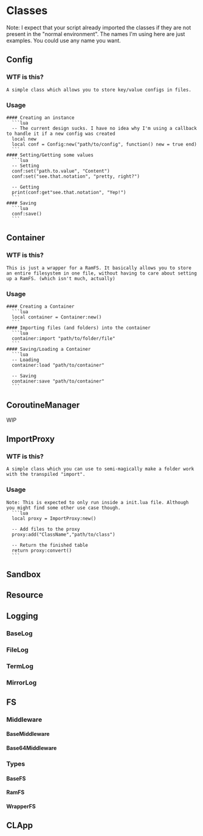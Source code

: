 # Classes
Note: I expect that your script already imported the classes if they are not present in the "normal environment". The names I'm using here are just examples. You could use any name you want.
## Config
  ### WTF is this?
    A simple class which allows you to store key/value configs in files.
  ### Usage
    #### Creating an instance
      ```lua
      -- The current design sucks. I have no idea why I'm using a callback to handle it if a new config was created
      local new
      local conf = Config:new("path/to/config", function() new = true end)
      ```
    #### Setting/Getting some values
      ```lua
      -- Setting
      conf:set("path.to.value", "Content")
      conf:set("see.that.notation", "pretty, right?")

      -- Getting
      print(conf:get"see.that.notation", "Yep!")
      ```
    #### Saving
      ```lua
      conf:save()
      ```

## Container
  ### WTF is this?
    This is just a wrapper for a RamFS. It basically allows you to store an entire filesystem in one file, without having to care about setting up a RamFS. (which isn't much, actually)
  ### Usage
    #### Creating a Container
      ```lua
      local container = Container:new()
      ```
    #### Importing files (and folders) into the container
      ```lua
      container:import "path/to/folder/file"
      ```
    #### Saving/Loading a Container
      ```lua
      -- Loading
      container:load "path/to/container"

      -- Saving
      container:save "path/to/container"
      ```
## CoroutineManager
WIP

## ImportProxy
  ### WTF is this?
    A simple class which you can use to semi-magically make a folder work with the transpiled "import".
  ### Usage
    Note: This is expected to only run inside a init.lua file. Although you might find some other use case though.
      ```lua
      local proxy = ImportProxy:new()

      -- Add files to the proxy
      proxy:add("ClassName","path/to/class")

      -- Return the finished table
      return proxy:convert()
      ```
## Sandbox
## Resource
## Logging
### BaseLog
### FileLog
### TermLog
### MirrorLog
## FS
### Middleware
#### BaseMiddleware
#### Base64Middleware
### Types
#### BaseFS
#### RamFS
#### WrapperFS
## CLApp
